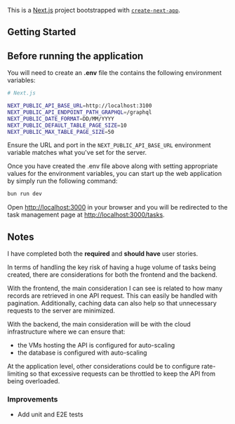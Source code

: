 This is a [Next.js](https://nextjs.org/) project bootstrapped with [`create-next-app`](https://github.com/vercel/next.js/tree/canary/packages/create-next-app).

## Getting Started

## Before running the application

You will need to create an **.env** file the contains the following environment variables:

```bash
# Next.js

NEXT_PUBLIC_API_BASE_URL=http://localhost:3100
NEXT_PUBLIC_API_ENDPOINT_PATH_GRAPHQL=/graphql
NEXT_PUBLIC_DATE_FORMAT=DD/MM/YYYY
NEXT_PUBLIC_DEFAULT_TABLE_PAGE_SIZE=10
NEXT_PUBLIC_MAX_TABLE_PAGE_SIZE=50
```

Ensure the URL and port in the `NEXT_PUBLIC_API_BASE_URL` environment variable matches what you've set for the server.

Once you have created the .env file above along with setting appropriate values for the environment variables, you can start up the web application by simply run the following command:

```bash
bun run dev
```

Open [http://localhost:3000](http://localhost:3000) in your browser and you will be redirected to the task management page at [http://localhost:3000/tasks](http://localhost:3000/tasks).

## Notes

I have completed both the **required** and **should have** user stories.

In terms of handling the key risk of having a huge volume of tasks being created, there are considerations for both the frontend and the backend.

With the frontend, the main consideration I can see is related to how many records are retrieved in one API request. This can easily be handled with pagination. Additionally, caching data can also help so that unnecessary requests to the server are minimized.

With the backend, the main consideration will be with the cloud infrastructure where we can ensure that:

- the VMs hosting the API is configured for auto-scaling
- the database is configured with auto-scaling

At the application level, other considerations could be to configure rate-limiting so that excessive requests can be throttled to keep the API from being overloaded.

### Improvements

- Add unit and E2E tests